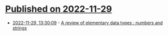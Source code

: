 # [Published on 2022-11-29](index.md)

* [2022-11-29, 13:30:09](https://lobste.rs/s/cmwikb/review_elementary_data_types_numbers) - [A review of elementary data types : numbers and strings](https://lemire.me/blog/2022/09/30/a-review-of-elementary-data-types-numbers-and-strings/)
